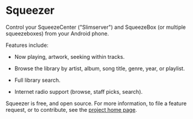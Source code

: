 Squeezer
========

Control your SqueezeCenter ("Slimserver") and SqueezeBox (or multiple squeezeboxes)
from your Android phone.

Features include:

*   Now playing, artwork, seeking within tracks.

*   Browse the library by artist, album, song title, genre, year, or playlist.

*   Full library search.

*   Internet radio support (browse, staff picks, search).

Squeezer is free, and open source.  For more information, to file a feature request,
or to contribute, see the
[project home page](http://code.google.com/p/android-squeezer/).